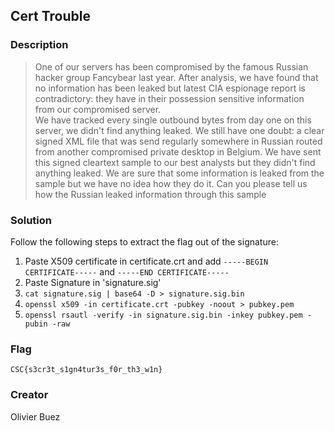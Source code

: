 ## Cert Trouble

### Description

> One of our servers has been compromised by the famous Russian hacker group Fancybear last year. After analysis, we have found that no information has been leaked but latest CIA espionage report is contradictory: they have in their possession sensitive information from our compromised server.<br />We have tracked every single outbound bytes from day one on this server, we didn't find anything leaked. We still have one doubt: a clear signed XML file that was send regularly somewhere in Russian routed from another compromised private desktop in Belgium. We have sent this signed cleartext sample to our best analysts but they didn't find anything leaked. We are sure that some information is leaked from the sample but we have no idea how they do it. 
> Can you please tell us how the Russian leaked information through this sample

### Solution

Follow the following steps to extract the flag out of the signature:

  1. Paste X509 certificate in certificate.crt and add `-----BEGIN CERTIFICATE-----` and `-----END CERTIFICATE-----`
  2. Paste Signature in 'signature.sig'
  3. `cat signature.sig | base64 -D > signature.sig.bin`
  4. `openssl x509 -in certificate.crt -pubkey -noout > pubkey.pem`
  5. `openssl rsautl -verify -in signature.sig.bin -inkey pubkey.pem -pubin -raw`

### Flag
`CSC{s3cr3t_s1gn4tur3s_f0r_th3_w1n}`


### Creator
Olivier Buez

